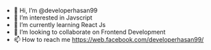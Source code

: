 - 👋 Hi, I’m @developerhasan99
- 👀 I’m interested in Javscript
- 🌱 I’m currently learning React Js
- 💞️ I’m looking to collaborate on Frontend Development
- 📫 How to reach me https://web.facebook.com/developerhasan99/

<!---
developerhasan99/developerhasan99 is a ✨ special ✨ repository because its `README.md` (this file) appears on your GitHub profile.
You can click the Preview link to take a look at your changes.
--->
